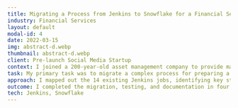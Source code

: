 ```yaml
---
title: Migrating a Process from Jenkins to Snowflake for a Financial Services Company
industry: Financial Services
layout: default
modal-id: 4
date: 2022-03-15
img: abstract-d.webp
thumbnail: abstract-d.webp
client: Pre-launch Social Media Startup
context: I joined a 200-year-old asset management company to provide maternity cover and support for their data and insights team.
task: My primary task was to migrate a complex process for preparing a dataset from Jenkins to Snowflake. The dataset detailed geographical revenue of companies, aiding portfolio managers in adjusting and rebalancing holdings based on macro trends.
approach: I mapped out the 14 existing Jenkins jobs, identifying key steps to simplify the process. This involved collecting up-to-date portfolio data, revenue exposure data, mapping various identifiers (ISIN, SEDOL, Ticker Code) to the GeoRev dataset, and aggregating the data at the portfolio level. I leveraged Snowflake’s materialised views for daily data preparation, eliminating reliance on Jenkins.
outcome: I completed the migration, testing, and documentation in four weeks—significantly faster than the three-month estimate given by the internal data engineering team. The new process also included a historical data view, enabling asset managers to track portfolio exposure changes over time.
tech: Jenkins, Snowflake
---
```

